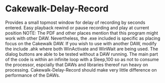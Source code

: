 # Cakewalk-Delay-Record
Provides a small topmost window for delay of recording by seconds entered. Easy playback rewind or pause recording and play at current position
NOTE: The PDF and other places mention that this program might work with other DAW. Nevertheless, the .exe included is specific as placing focus on the Cakewalk DAW. If you wish to use with another DAW, modify the include .ahk where both WinActivate and WinWait are being used. The dialog buttons are able to be tested without a DAW running. The main part of the code is within an infinite loop with a Sleep,100 so as not to consume the processor, espcially that DAWs and libraries thereof run heavy on processing. Cakewalk-Delay-Record should make very little difference on performance of the DAWs.
